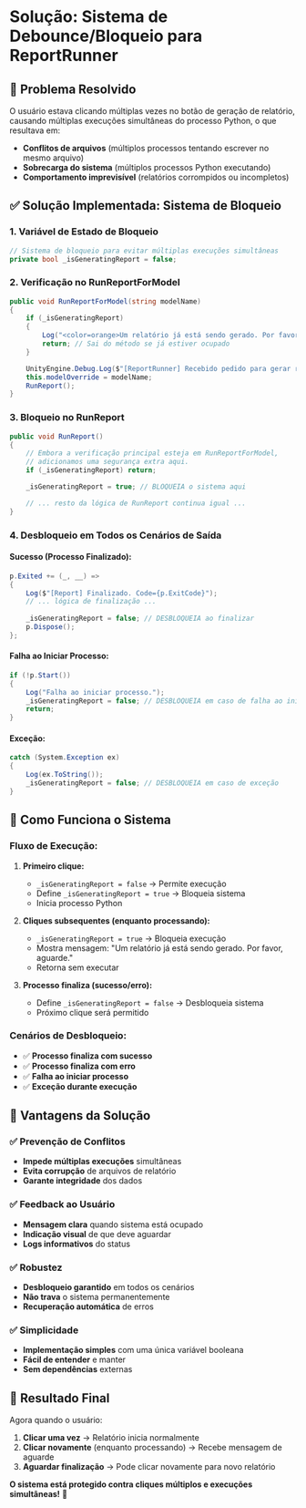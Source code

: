 # Solução: Sistema de Debounce/Bloqueio para ReportRunner

## 🎯 **Problema Resolvido**

O usuário estava clicando múltiplas vezes no botão de geração de relatório, causando múltiplas execuções simultâneas do processo Python, o que resultava em:
- **Conflitos de arquivos** (múltiplos processos tentando escrever no mesmo arquivo)
- **Sobrecarga do sistema** (múltiplos processos Python executando)
- **Comportamento imprevisível** (relatórios corrompidos ou incompletos)

## ✅ **Solução Implementada: Sistema de Bloqueio**

### **1. Variável de Estado de Bloqueio**
```csharp
// Sistema de bloqueio para evitar múltiplas execuções simultâneas
private bool _isGeneratingReport = false;
```

### **2. Verificação no RunReportForModel**
```csharp
public void RunReportForModel(string modelName)
{
    if (_isGeneratingReport)
    {
        Log("<color=orange>Um relatório já está sendo gerado. Por favor, aguarde.</color>");
        return; // Sai do método se já estiver ocupado
    }

    UnityEngine.Debug.Log($"[ReportRunner] Recebido pedido para gerar relatório específico para: {modelName}");
    this.modelOverride = modelName;
    RunReport();
}
```

### **3. Bloqueio no RunReport**
```csharp
public void RunReport()
{
    // Embora a verificação principal esteja em RunReportForModel,
    // adicionamos uma segurança extra aqui.
    if (_isGeneratingReport) return;

    _isGeneratingReport = true; // BLOQUEIA o sistema aqui

    // ... resto da lógica de RunReport continua igual ...
}
```

### **4. Desbloqueio em Todos os Cenários de Saída**

#### **Sucesso (Processo Finalizado):**
```csharp
p.Exited += (_, __) =>
{
    Log($"[Report] Finalizado. Code={p.ExitCode}");
    // ... lógica de finalização ...
    
    _isGeneratingReport = false; // DESBLOQUEIA ao finalizar
    p.Dispose();
};
```

#### **Falha ao Iniciar Processo:**
```csharp
if (!p.Start()) 
{ 
    Log("Falha ao iniciar processo."); 
    _isGeneratingReport = false; // DESBLOQUEIA em caso de falha ao iniciar
    return; 
}
```

#### **Exceção:**
```csharp
catch (System.Exception ex) 
{ 
    Log(ex.ToString()); 
    _isGeneratingReport = false; // DESBLOQUEIA em caso de exceção
}
```

## 🔧 **Como Funciona o Sistema**

### **Fluxo de Execução:**

1. **Primeiro clique:** 
   - `_isGeneratingReport = false` → Permite execução
   - Define `_isGeneratingReport = true` → Bloqueia sistema
   - Inicia processo Python

2. **Cliques subsequentes (enquanto processando):**
   - `_isGeneratingReport = true` → Bloqueia execução
   - Mostra mensagem: "Um relatório já está sendo gerado. Por favor, aguarde."
   - Retorna sem executar

3. **Processo finaliza (sucesso/erro):**
   - Define `_isGeneratingReport = false` → Desbloqueia sistema
   - Próximo clique será permitido

### **Cenários de Desbloqueio:**
- ✅ **Processo finaliza com sucesso**
- ✅ **Processo finaliza com erro**
- ✅ **Falha ao iniciar processo**
- ✅ **Exceção durante execução**

## 🎉 **Vantagens da Solução**

### **✅ Prevenção de Conflitos**
- **Impede múltiplas execuções** simultâneas
- **Evita corrupção** de arquivos de relatório
- **Garante integridade** dos dados

### **✅ Feedback ao Usuário**
- **Mensagem clara** quando sistema está ocupado
- **Indicação visual** de que deve aguardar
- **Logs informativos** do status

### **✅ Robustez**
- **Desbloqueio garantido** em todos os cenários
- **Não trava** o sistema permanentemente
- **Recuperação automática** de erros

### **✅ Simplicidade**
- **Implementação simples** com uma única variável booleana
- **Fácil de entender** e manter
- **Sem dependências** externas

## 🚀 **Resultado Final**

Agora quando o usuário:
1. **Clicar uma vez** → Relatório inicia normalmente
2. **Clicar novamente** (enquanto processando) → Recebe mensagem de aguarde
3. **Aguardar finalização** → Pode clicar novamente para novo relatório

**O sistema está protegido contra cliques múltiplos e execuções simultâneas!** 🎯



